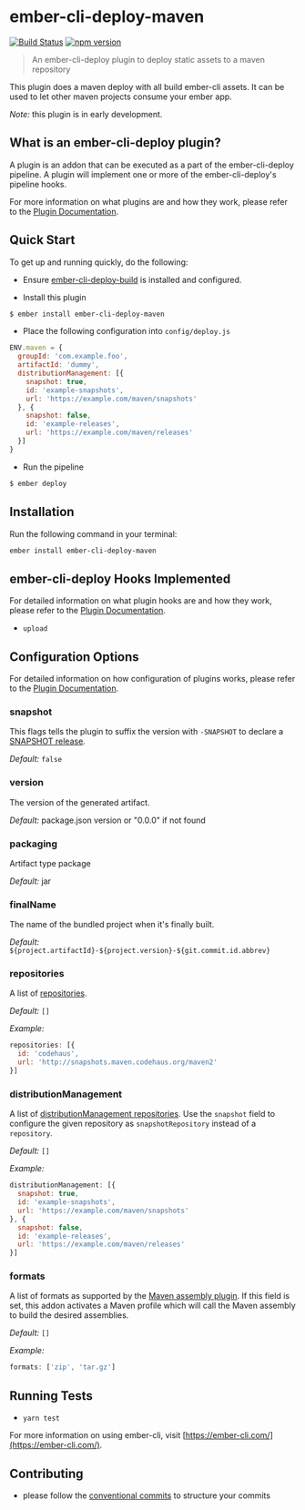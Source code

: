 # ember-cli-deploy-maven

[![Build Status](https://travis-ci.org/makepanic/ember-cli-deploy-maven.svg?branch=master)](https://travis-ci.org/makepanic/ember-cli-deploy-maven)
[![npm version](https://badge.fury.io/js/ember-cli-deploy-maven.svg)](https://www.npmjs.com/package/ember-cli-deploy-maven)

> An ember-cli-deploy plugin to deploy static assets to a maven repository 

This plugin does a maven deploy with all build ember-cli assets. It can be used to let other maven projects consume your ember app.

_Note:_ this plugin is in early development.

## What is an ember-cli-deploy plugin?

A plugin is an addon that can be executed as a part of the ember-cli-deploy pipeline. A plugin will implement one or more of the ember-cli-deploy's pipeline hooks.

For more information on what plugins are and how they work, please refer to the [Plugin Documentation][1].

## Quick Start

To get up and running quickly, do the following:

- Ensure [ember-cli-deploy-build][2] is installed and configured.

- Install this plugin

```bash
$ ember install ember-cli-deploy-maven
```

- Place the following configuration into `config/deploy.js`

```javascript
ENV.maven = {
  groupId: 'com.example.foo',
  artifactId: 'dummy',
  distributionManagement: [{
    snapshot: true,
    id: 'example-snapshots',
    url: 'https://example.com/maven/snapshots'
  }, {
    snapshot: false,
    id: 'example-releases',
    url: 'https://example.com/maven/releases'
  }]
}
```

- Run the pipeline

```bash
$ ember deploy
```

## Installation

Run the following command in your terminal:

```bash
ember install ember-cli-deploy-maven
```

## ember-cli-deploy Hooks Implemented

For detailed information on what plugin hooks are and how they work, please refer to the [Plugin Documentation][1].

- `upload`

## Configuration Options

For detailed information on how configuration of plugins works, please refer to the [Plugin Documentation][1].

### snapshot

This flags tells the plugin to suffix the version with `-SNAPSHOT` to declare a [SNAPSHOT release][3].

*Default:* `false`

### version

The version of the generated artifact.

*Default:* package.json version or "0.0.0" if not found

### packaging

Artifact type package

*Default:* jar

### finalName

The name of the bundled project when it's finally built.

*Default:* `${project.artifactId}-${project.version}-${git.commit.id.abbrev}`

### repositories

A list of [repositories][4].

*Default:* `[]`

*Example:*

```js
repositories: [{
  id: 'codehaus',
  url: 'http://snapshots.maven.codehaus.org/maven2'
}]
```

### distributionManagement

A list of [distributionManagement repositories][5].
Use the `snapshot` field to configure the given repository as `snapshotRepository` instead of a `repository`.

*Default:* `[]`

*Example:*

```js
distributionManagement: [{
  snapshot: true,
  id: 'example-snapshots',
  url: 'https://example.com/maven/snapshots'
}, {
  snapshot: false,
  id: 'example-releases',
  url: 'https://example.com/maven/releases'
}]
```

### formats
A list of formats as supported by the [Maven assembly plugin](http://maven.apache.org/plugins/maven-assembly-plugin/). If this field is set, this addon activates a Maven profile which will call the Maven assembly to build the desired assemblies.

*Default:* `[]`

*Example:*

```js
formats: ['zip', 'tar.gz']
```

## Running Tests

* `yarn test`

For more information on using ember-cli, visit [https://ember-cli.com/](https://ember-cli.com/).

[1]: http://ember-cli-deploy.com/plugins/ "Plugin Documentation"
[2]: https://github.com/ember-cli-deploy/ember-cli-deploy-build "ember-cli-deploy-build"
[3]: https://docs.oracle.com/middleware/1212/core/MAVEN/maven_version.htm#MAVEN401 "The SNAPSHOT Qualifier"
[4]: https://maven.apache.org/pom.html#Repositories "Repositories"
[5]: https://maven.apache.org/pom.html#Distribution_Management "Distribution Management"

## Contributing

- please follow the [conventional commits](https://conventionalcommits.org/) to structure your commits
